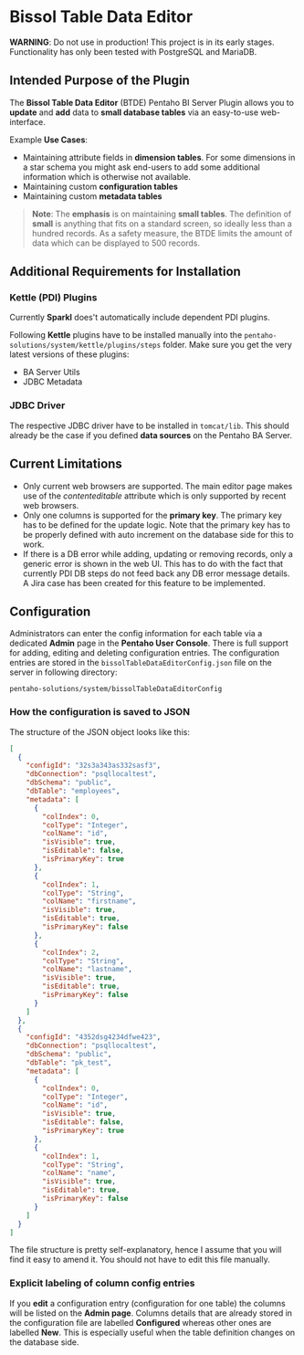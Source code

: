 # Bissol Table Data Editor

**WARNING**: Do not use in production! This project is in its early stages. Functionality has only been tested with PostgreSQL and MariaDB.

## Intended Purpose of the Plugin ##

The **Bissol Table Data Editor** (BTDE) Pentaho BI Server Plugin allows you to **update** and **add** data to **small database tables** via an easy-to-use web-interface.

Example **Use Cases**:

- Maintaining attribute fields in **dimension tables**. For some dimensions in a star schema you might ask end-users to add some additional information which is otherwise not available.
- Maintaining custom **configuration tables**  
- Maintaining custom **metadata tables**

> **Note**: The **emphasis** is on maintaining **small tables**. The definition of **small** is anything that fits on a standard screen, so ideally less than a hundred records. As a safety measure, the BTDE limits the amount of data which can be displayed to 500 records.

## Additional Requirements for Installation ##

### Kettle (PDI) Plugins ###

Currently **Sparkl** does't automatically include dependent PDI plugins. 

Following **Kettle** plugins have to be installed manually into the `pentaho-solutions/system/kettle/plugins/steps` folder. Make sure you get the very latest versions of these plugins:

- BA Server Utils
- JDBC Metadata

### JDBC Driver

The respective JDBC driver have to be installed in `tomcat/lib`. This should already be the case if you defined **data sources** on the Pentaho BA Server.

## Current Limitations ##


- Only current web browsers are supported. The main editor page makes use of the *contenteditable* attribute which is only supported by recent web browsers.
- Only one columns is supported for the **primary key**. The primary key has to be defined for the update logic. Note that the primary key has to be properly defined with auto increment on the database side for this to work. 
- If there is a DB error while adding, updating or removing records, only a generic error is shown in the web UI. This has to do with the fact that currently PDI DB steps do not feed back any DB error message details. A Jira case has been created for this feature to be implemented.

## Configuration

Administrators can enter the config information for each table via a dedicated **Admin** page in the **Pentaho User Console**. There is full support for adding, editing and deleting configuration entries. The configuration entries are stored in the `bissolTableDataEditorConfig.json` file on the server in following directory:

`pentaho-solutions/system/bissolTableDataEditorConfig`

### How the configuration is saved to JSON

The structure of the JSON object looks like this:

```json
[
  {
    "configId": "32s3a343as332sasf3",
    "dbConnection": "psqllocaltest",
    "dbSchema": "public",
    "dbTable": "employees",
    "metadata": [
      {
        "colIndex": 0,
        "colType": "Integer",
        "colName": "id",
        "isVisible": true,
        "isEditable": false,
        "isPrimaryKey": true
      },
      {
        "colIndex": 1,
        "colType": "String",
        "colName": "firstname",
        "isVisible": true,
        "isEditable": true,
        "isPrimaryKey": false
      },
      {
        "colIndex": 2,
        "colType": "String",
        "colName": "lastname",
        "isVisible": true,
        "isEditable": true,
        "isPrimaryKey": false
      }
    ]
  },
  {
    "configId": "4352dsg4234dfwe423",
    "dbConnection": "psqllocaltest",
    "dbSchema": "public",
    "dbTable": "pk_test",
    "metadata": [
      {
        "colIndex": 0,
        "colType": "Integer",
        "colName": "id",
        "isVisible": true,
        "isEditable": false,
        "isPrimaryKey": true
      },
      {
        "colIndex": 1,
        "colType": "String",
        "colName": "name",
        "isVisible": true,
        "isEditable": true,
        "isPrimaryKey": false
      }
    ]
  }
]
```

The file structure is pretty self-explanatory, hence I assume that you will find it easy to amend it. You should not have to edit this file manually.

### Explicit labeling of column config entries

If you **edit** a configuration entry (configuration for one table) the columns will be listed on the **Admin page**. Columns details that are already stored in the configuration file are labelled **Configured** whereas other ones are labelled **New**. This is especially useful when the table definition changes on the database side.
